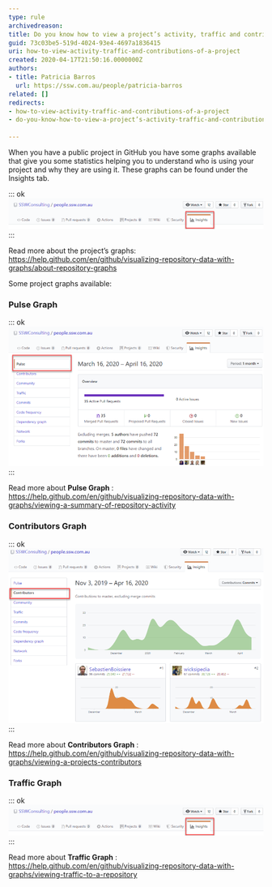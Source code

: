 ```yaml
---
type: rule
archivedreason: 
title: Do you know how to view a project’s activity, traffic and contributions?
guid: 73c03be5-519d-4024-93e4-4697a1836415
uri: how-to-view-activity-traffic-and-contributions-of-a-project
created: 2020-04-17T21:50:16.0000000Z
authors:
- title: Patricia Barros
  url: https://ssw.com.au/people/patricia-barros
related: []
redirects:
- how-to-view-activity-traffic-and-contributions-of-a-project
- do-you-know-how-to-view-a-project’s-activity-traffic-and-contributions

---
```


When you have a public project in GitHub you have some graphs available that give you some statistics helping you to understand who is using your project and why they are using it. These graphs can be found under the Insights tab.

<!--endintro-->


::: ok  
![Figure: Under your project name, click Insights](view-project-1.png)  
:::

Read more about the project’s graphs: https://help.github.com/en/github/visualizing-repository-data-with-graphs/about-repository-graphs

Some project graphs available:

### Pulse Graph



::: ok  
![Figure: Pulse graph shows a summary of the project activity](view-project-2.png)  
:::

Read more about  **Pulse Graph** :     https://help.github.com/en/github/visualizing-repository-data-with-graphs/viewing-a-summary-of-repository-activity

### Contributors Graph



::: ok  
![Figure: Contributors graphs show the top 100 contributors to the project](view-project-3.png)  
:::

Read more about  **Contributors Graph** :     https://help.github.com/en/github/visualizing-repository-data-with-graphs/viewing-a-projects-contributors

### Traffic Graph



::: ok  
![Figure: Traffic graphs show the project’s traffic, including clones, visitors in the past 14 days, referring sites and popular content to anyone with push access to the project](view-project-1.png)  
:::

Read more about  **Traffic Graph** :     https://help.github.com/en/github/visualizing-repository-data-with-graphs/viewing-traffic-to-a-repository
